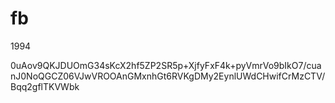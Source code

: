 # fb
1994

0uAov9QKJDUOmG34sKcX2hf5ZP2SR5p+XjfyFxF4k+pyVmrVo9bIkO7/cuanJ0NoQGCZ06VJwVROOAnGMxnhGt6RVKgDMy2EynlUWdCHwifCrMzCTV/Bqq2gflTKVWbk





